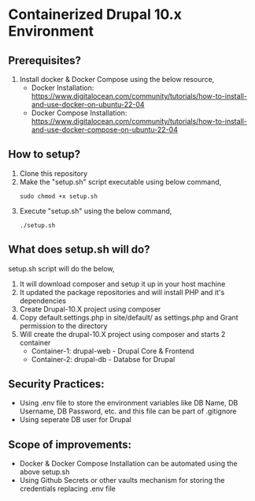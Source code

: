 # Containerized Drupal 10.x Environment

## Prerequisites?
1. Install docker & Docker Compose using the below resource,
    - Docker Installation: https://www.digitalocean.com/community/tutorials/how-to-install-and-use-docker-on-ubuntu-22-04
    - Docker Compose Installation: https://www.digitalocean.com/community/tutorials/how-to-install-and-use-docker-compose-on-ubuntu-22-04

## How to setup?
1. Clone this repository
2. Make the "setup.sh" script executable using below command,
    ```
    sudo chmod +x setup.sh
    ```
3. Execute "setup.sh" using the below command,
    ```
    ./setup.sh
    ```
## What does setup.sh will do?
setup.sh script will do the below,
1. It will download composer and setup it up in your host machine
1. It updated the package repositories and will install PHP and it's dependencies
1. Create Drupal-10.X project using composer
1. Copy default.settings.php in site/default/ as settings.php and Grant permission to the directory
1. Will create the drupal-10.X project using composer and starts 2 container
    - Container-1: drupal-web - Drupal Core & Frontend
    - Container-2: drupal-db - Databse for Drupal

## Security Practices:
- Using .env file to store the environment variables like DB Name, DB Username, DB Password, etc. and this file can be part of .gitignore
- Using seperate DB user for Drupal

## Scope of improvements:
- Docker & Docker Compose Installation can be automated using the above setup.sh
- Using Github Secrets or other vaults mechanism for storing the credentials replacing .env file